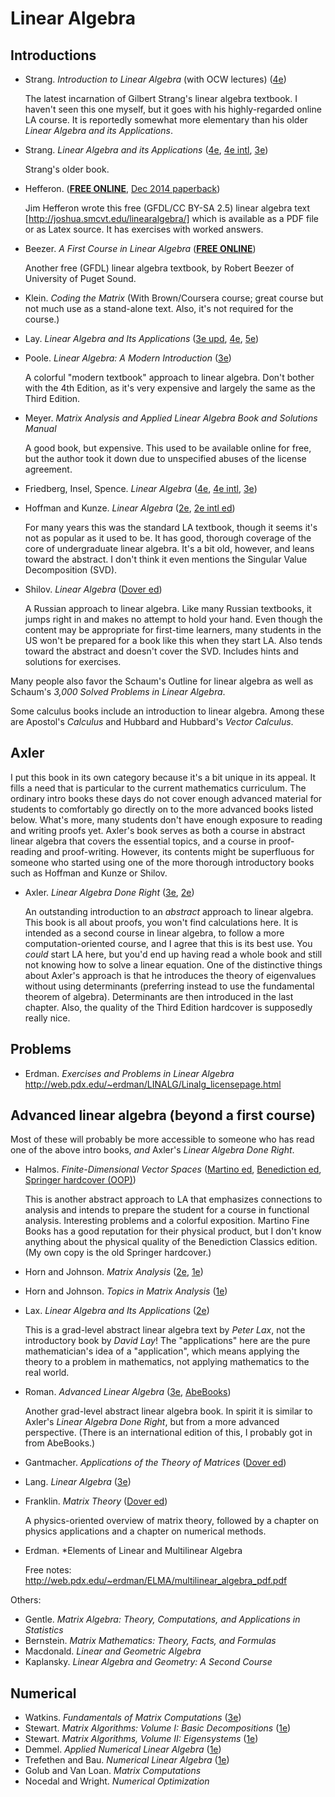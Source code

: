 # Linear Algebra

## Introductions

- Strang. *Introduction to Linear Algebra* (with OCW lectures) ([4e](https://smile.amazon.com/dp/0980232716/))

  The latest incarnation of Gilbert Strang's linear algebra textbook. I haven't seen this one myself, but it goes with his highly-regarded online LA course. It is reportedly somewhat more elementary than his older *Linear Algebra and its Applications*.

- Strang. *Linear Algebra and its Applications* ([4e](https://smile.amazon.com/Linear-Algebra-Its-Applications-4th/dp/0030105676/), [4e intl](https://smile.amazon.com/Linear-Algebra-Its-Applications-India/dp/8131501728/), [3e](https://smile.amazon.com/Linear-Algebra-Its-Applications-3rd/dp/0155510053/))

  Strang's older book.

- Hefferon. ([**FREE ONLINE**](http://joshua.smcvt.edu/linearalgebra/), [Dec 2014 paperback](https://smile.amazon.com/Linear-Algebra-Jim-Hefferon/dp/0989897567/))

  Jim Hefferon wrote this free (GFDL/CC BY-SA 2.5) linear algebra text [http://joshua.smcvt.edu/linearalgebra/] which is available as a PDF file or as Latex source. It has exercises with worked answers.

- Beezer. *A First Course in Linear Algebra* ([**FREE ONLINE**](http://linear.ups.edu/))

  Another free (GFDL) linear algebra textbook, by Robert Beezer of University of Puget Sound.

- Klein. *Coding the Matrix* (With Brown/Coursera course; great course but not much use as a stand-alone text. Also, it's not required for the course.)

- Lay. *Linear Algebra and Its Applications* ([3e upd](https://smile.amazon.com/Linear-Algebra-Applications-Updated-CD-ROM/dp/0321287134/), [4e](https://smile.amazon.com/Linear-Algebra-Its-Applications-4th/dp/0321385179/), [5e](https://smile.amazon.com/Linear-Algebra-Its-Applications-5th/dp/032198238X/))

- Poole. *Linear Algebra: A Modern Introduction* ([3e](https://smile.amazon.com/Linear-Algebra-Introduction-Available-Enhanced/dp/0538735457/))

  A colorful "modern textbook" approach to linear algebra. Don't bother with the 4th Edition, as it's very expensive and largely the same as the Third Edition.

- Meyer. *Matrix Analysis and Applied Linear Algebra Book and Solutions Manual*

  A good book, but expensive. This used to be available online for free, but the author took it down due to unspecified abuses of the license agreement.

- Friedberg, Insel, Spence. *Linear Algebra* ([4e](https://smile.amazon.com/Linear-Algebra-4th-Stephen-Friedberg/dp/0130084514/), [4e intl](https://smile.amazon.com/Linear-Algebra-Lawrence-Stephen-Friedberg/dp/9332549648/), [3e](https://smile.amazon.com/Linear-Algebra-3rd-Stephen-Friedberg/dp/0132338599/))

- Hoffman and Kunze. *Linear Algebra* ([2e](https://smile.amazon.com/dp/0135367972/), [2e intl ed](https://smile.amazon.com/Linear-Algebra-2nd-Hoffman-Kunze/dp/8120302702/))

  For many years this was the standard LA textbook, though it seems it's not as popular as it used to be. It has good, thorough coverage of the core of undergraduate linear algebra. It's a bit old, however, and leans toward the abstract. I don't think it even mentions the Singular Value Decomposition (SVD).

- Shilov. *Linear Algebra* ([Dover ed](https://smile.amazon.com/dp/048663518X/))

  A Russian approach to linear algebra. Like many Russian textbooks, it jumps right in and makes no attempt to hold your hand. Even though the content may be appropriate for first-time learners, many students in the US won't be prepared for a book like this when they start LA. Also tends toward the abstract and doesn't cover the SVD. Includes hints and solutions for exercises.

Many people also favor the Schaum's Outline for linear algebra as well as Schaum's *3,000 Solved Problems in Linear Algebra*.

Some calculus books include an introduction to linear algebra. Among these are Apostol's *Calculus* and Hubbard and Hubbard's *Vector Calculus*.

## Axler

I put this book in its own category because it's a bit unique in its appeal. It fills a need that is particular to the current mathematics curriculum. The ordinary intro books these days do not cover enough advanced material for students to comfortably go directly on to the more advanced books listed below. What's more, many students don't have enough exposure to reading and writing proofs yet. Axler's book serves as both a course in abstract linear algebra that covers the essential topics, and a course in proof-reading and proof-writing. However, its contents might be superfluous for someone who started using one of the more thorough introductory books such as Hoffman and Kunze or Shilov.

- Axler. *Linear Algebra Done Right* ([3e](https://smile.amazon.com/Linear-Algebra-Right-Undergraduate-Mathematics/dp/3319110799/), [2e](https://smile.amazon.com/Linear-Algebra-Right-Undergraduate-Mathematics/dp/0387982582/))

  An outstanding introduction to an *abstract* approach to linear algebra. This book is all about proofs, you won't find calculations here. It is intended as a second course in linear algebra, to follow a more computation-oriented course, and I agree that this is its best use. You *could* start LA here, but you'd end up having read a whole book and still not knowing how to solve a linear equation. One of the distinctive things about Axler's approach is that he introduces the theory of eigenvalues without using determinants (preferring instead to use the fundamental theorem of algebra). Determinants are then introduced in the last chapter. Also, the quality of the Third Edition hardcover is supposedly really nice.

## Problems

- Erdman. *Exercises and Problems in Linear Algebra* http://web.pdx.edu/~erdman/LINALG/Linalg_licensepage.html

## Advanced linear algebra (beyond a first course)

Most of these will probably be more accessible to someone who has read one of the above intro books, *and* Axler's *Linear Algebra Done Right*.

- Halmos. *Finite-Dimensional Vector Spaces* ([Martino ed](https://smile.amazon.com/Finite-Dimensional-Vector-Spaces-Halmos/dp/1614272816/), [Benediction ed](https://smile.amazon.com/Finite-Dimensional-Vector-Spaces-Paul-Halmos/dp/178139573X/), [Springer hardcover (OOP)](https://smile.amazon.com/Finite-Dimensional-Vector-Spaces-P-R-Halmos/dp/B004HOYQX2/))

  This is another abstract approach to LA that emphasizes connections to analysis and intends to prepare the student for a course in functional analysis. Interesting problems and a colorful exposition. Martino Fine Books has a good reputation for their physical product, but I don't know anything about the physical quality of the Benediction Classics edition. (My own copy is the old Springer hardcover.)

- Horn and Johnson. *Matrix Analysis* ([2e](https://smile.amazon.com/Matrix-Analysis-Roger-Horn/dp/0521548233/), [1e](https://smile.amazon.com/Matrix-Analysis-Roger-Horn/dp/0521386322/))

- Horn and Johnson. *Topics in Matrix Analysis* ([1e](https://smile.amazon.com/Topics-Matrix-Analysis-Roger-Horn/dp/052130587X/))

- Lax. *Linear Algebra and Its Applications* ([2e](https://smile.amazon.com/Linear-Algebra-Its-Applications-Peter/dp/0471751561/))

  This is a grad-level abstract linear algebra text by *Peter Lax*, not the introductory book by *David Lay*! The "applications" here are the pure mathematician's idea of a "application", which means applying the theory to a problem in mathematics, not applying mathematics to the real world.

- Roman. *Advanced Linear Algebra* ([3e](https://smile.amazon.com/Advanced-Linear-Algebra-Graduate-Mathematics/dp/0387728287/), [AbeBooks](http://www.abebooks.com/servlet/SearchResults?an=Roman&bi=0&bx=off&ds=20&recentlyadded=all&sortby=17&sts=t&tn=Advanced+Linear+Algebra))

  Another grad-level abstract linear algebra book. In spirit it is similar to Axler's *Linear Algebra Done Right*, but from a more advanced perspective. (There is an international edition of this, I probably got in from AbeBooks.)

- Gantmacher. *Applications of the Theory of Matrices* ([Dover ed](https://smile.amazon.com/dp/0486445542/))

- Lang. *Linear Algebra* ([3e](https://smile.amazon.com/Linear-Algebra-Undergraduate-Texts-Mathematics/dp/0387964126/))

- Franklin. *Matrix Theory* ([Dover ed](https://smile.amazon.com/Matrix-Theory-Dover-Books-Mathematics/dp/0486411796/))

  A physics-oriented overview of matrix theory, followed by a chapter on physics applications and a chapter on numerical methods.

- Erdman. *Elements of Linear and Multilinear Algebra

  Free notes: http://web.pdx.edu/~erdman/ELMA/multilinear_algebra_pdf.pdf

Others:
- Gentle. *Matrix Algebra: Theory, Computations, and Applications in Statistics*
- Bernstein. *Matrix Mathematics: Theory, Facts, and Formulas*
- Macdonald. *Linear and Geometric Algebra*
- Kaplansky. *Linear Algebra and Geometry: A Second Course*

## Numerical

- Watkins. *Fundamentals of Matrix Computations* ([3e](https://smile.amazon.com/dp/0470528338/))
- Stewart. *Matrix Algorithms: Volume I: Basic Decompositions* ([1e](https://smile.amazon.com/Matrix-Algorithms-1-Basic-Decompositions/dp/0898714141/))
- Stewart. *Matrix Algorithms, Volume II: Eigensystems* ([1e](https://smile.amazon.com/dp/0898715032/))
- Demmel. *Applied Numerical Linear Algebra* ([1e](https://smile.amazon.com/dp/0898713897/))
- Trefethen and Bau. *Numerical Linear Algebra* ([1e](https://smile.amazon.com/Numerical-Linear-Algebra-Lloyd-Trefethen/dp/0898713617/))
- Golub and Van Loan. *Matrix Computations*
- Nocedal and Wright. *Numerical Optimization*
